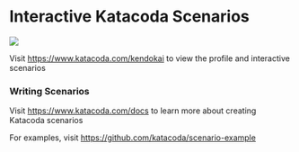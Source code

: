 # Interactive Katacoda Scenarios

[![](http://shields.katacoda.com/katacoda/kendokai/count.svg)](https://www.katacoda.com/kendokai "Get your profile on Katacoda.com")

Visit https://www.katacoda.com/kendokai to view the profile and interactive scenarios

### Writing Scenarios
Visit https://www.katacoda.com/docs to learn more about creating Katacoda scenarios

For examples, visit https://github.com/katacoda/scenario-example

